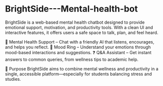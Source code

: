 # BrightSide---Mental-health-bot

BrightSide is a web-based mental health chatbot designed to provide emotional support, motivation, and productivity tools. With a clean UI and interactive features, it offers users a safe space to talk, plan, and feel heard.

🧠 Mental Health Support – Chat with a friendly AI that listens, encourages, and helps you reflect.
🌈 Mood Ring – Understand your emotions through mood-based interactions and suggestions.
❓ Q&A Assistant – Get instant answers to common queries, from wellness tips to academic help.

🚀 Purpose
BrightSide aims to combine mental wellness and productivity in a single, accessible platform—especially for students balancing stress and studies.
